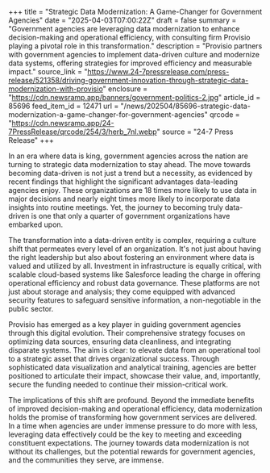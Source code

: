 +++
title = "Strategic Data Modernization: A Game-Changer for Government Agencies"
date = "2025-04-03T07:00:22Z"
draft = false
summary = "Government agencies are leveraging data modernization to enhance decision-making and operational efficiency, with consulting firm Provisio playing a pivotal role in this transformation."
description = "Provisio partners with government agencies to implement data-driven culture and modernize data systems, offering strategies for improved efficiency and measurable impact."
source_link = "https://www.24-7pressrelease.com/press-release/521358/driving-government-innovation-through-strategic-data-modernization-with-provisio"
enclosure = "https://cdn.newsramp.app/banners/government-politics-2.jpg"
article_id = 85696
feed_item_id = 12471
url = "/news/202504/85696-strategic-data-modernization-a-game-changer-for-government-agencies"
qrcode = "https://cdn.newsramp.app/24-7PressRelease/qrcode/254/3/herb_7nl.webp"
source = "24-7 Press Release"
+++

<p>In an era where data is king, government agencies across the nation are turning to strategic data modernization to stay ahead. The move towards becoming data-driven is not just a trend but a necessity, as evidenced by recent findings that highlight the significant advantages data-leading agencies enjoy. These organizations are 18 times more likely to use data in major decisions and nearly eight times more likely to incorporate data insights into routine meetings. Yet, the journey to becoming truly data-driven is one that only a quarter of government organizations have embarked upon.</p><p>The transformation into a data-driven entity is complex, requiring a culture shift that permeates every level of an organization. It's not just about having the right leadership but also about fostering an environment where data is valued and utilized by all. Investment in infrastructure is equally critical, with scalable cloud-based systems like Salesforce leading the charge in offering operational efficiency and robust data governance. These platforms are not just about storage and analysis; they come equipped with advanced security features to safeguard sensitive information, a non-negotiable in the public sector.</p><p>Provisio has emerged as a key player in guiding government agencies through this digital evolution. Their comprehensive strategy focuses on optimizing data sources, ensuring data cleanliness, and integrating disparate systems. The aim is clear: to elevate data from an operational tool to a strategic asset that drives organizational success. Through sophisticated data visualization and analytical training, agencies are better positioned to articulate their impact, showcase their value, and, importantly, secure the funding needed to continue their mission-critical work.</p><p>The implications of this shift are profound. Beyond the immediate benefits of improved decision-making and operational efficiency, data modernization holds the promise of transforming how government services are delivered. In a time when agencies are under immense pressure to do more with less, leveraging data effectively could be the key to meeting and exceeding constituent expectations. The journey towards data modernization is not without its challenges, but the potential rewards for government agencies, and the communities they serve, are immense.</p>